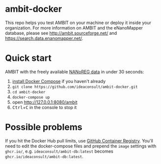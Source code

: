 # ambit-docker
This repo helps you test AMBIT on your machine or deploy it inside your organization. For more information on AMBIT and the eNanoMapper database, please see http://ambit.sourceforge.net/ and https://search.data.enanomapper.net/.


# Quick start
AMBIT with the freely available [NANoREG data](https://search.data.enanomapper.net/nanoreg_about.html) in under 30 seconds:
1. [install Docker Compose](https://docs.docker.com/compose/install/) if you haven't already
1. `git clone https://github.com/ideaconsult/ambit-docker.git`
1. `cd ambit-docker`
1. `docker-compose up`
1. open http://127.0.0.1:8080/ambit
1. <kbd>Ctrl</kbd>+<kbd>C</kbd> in the console to stop it

# Possible problems
If you hit the Docker Hub pull limits, use [GitHub Container Registry](https://github.com/orgs/ideaconsult/packages). You'll need to edit the docker-compose files and prepend the `image` settings with `ghcr.io/`, e.g. `ideaconsult/ambit-db:latest` becomes `ghcr.io/ideaconsult/ambit-db:latest`.
